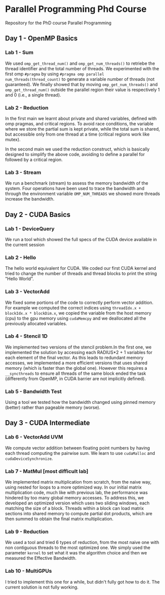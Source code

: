 # Parallel Programming Phd Course
Repository for the PhD course Parallel Programming


## Day 1 - OpenMP Basics

### Lab 1 - Sum

We used `omp_get_thread_num()` and `omp_get_num_threads()` to retriebe the thread identifier and the total number of threads. We experimented with the first omp `#pragma` by using `#pragma omp parallel num_threads(thread_count)` to generate a variable number of threads (not guaranteed). We finally showed that by moving `omp_get_num_threads()` and `omp_get_thread_num()` outside the parallel region their value is respectively 1 and 0 (i.e., a single thread).


### Lab 2 - Reduction

In the first main we learnt about private and shared variables, defined with omp pragmas, and critical regions. To avoid race conditions, the variable where we store the partial sum is kept private, while the total sum is shared, but accessible only from one thread at a time (critical regions work like mutex).

In the second main we used the reduction construct, which is basically designed to simplify the above code, avoiding to define a parallel for followed by a critical region.


### Lab 3 - Stream

We run a benchmark (stream) to assess the memory bandwidth of the system. Four operations have been used to trace the bandwidth and through the environment variable `OMP_NUM_THREADS` we showed more threads increase the bandwidth.


## Day 2 - CUDA Basics

### Lab 1 - DeviceQuery

We run a tool which showed the full specs of the CUDA device available in the current session


### Lab 2 - Hello

The hello world equivalent for CUDA. We coded our first CUDA kernel and tried to change the number of threads and thread blocks to print the string "Hello World".


### Lab 3 - VectorAdd

We fixed some portions of the code to correctly perform vector addition.
For example we computed the correct indices using `threadIdx.x + blockIdx.x * blockDim.x`, we copied the variable from the host memory (cpu) to the gpu memory using `cudaMemcpy` and we deallocated all the previously allocated variables.


### Lab 4 - Stencil 1D

We implemented two versions of the stencil problem.In the first one, we implemented the solution by accessing each RADIUS*2 + 1 variables for each element of the final vector. As this leads to redundant memory accesses, we implemented a more efficient versions that uses shared memory (which is faster than the global one). However this requires a `__syncthreads` to ensure all threads of the same block ended the task (differently from OpenMP, in CUDA barrier are not implicitly defined).


### Lab 5 - Bandwidth Test 

Using a tool we tested how the bandwidth changed using pinned memory (better) rather than pageable memory (worse).


## Day 3 - CUDA Intermediate

### Lab 6 - VectorAdd UVM

We compute vector addition between floating point numbers by having each thread computing the pairwise sum. We learn to use `cudaMalloc` and `cudaDeviceSynchronize`.

### Lab 7 - MatMul [most difficult lab]

We implemented matrix multiplication from scratch, from the naive way, using nested for loops to a more optimized way. In our initial matrix multiplication code, much like with previous lab, the performance was hindered by too many global memory accesses. To address this, we developed an optimized version which uses two sliding windows, each matching the size of a block. Threads within a block can load matrix sections into shared memory to compute partial dot products, which are then summed to obtain the final matrix multiplication.

### Lab 9 - Reduction

We used a tool and tried 6 types of reduction, from the most naive one with non contiguous threads to the most optimized one. We simply used the parameter `kernel` to set what it was the algorithm choice and then we measured the Effective Bandwidth.

### Lab 10 - MultiGPUs

I tried to implement this one for a while, but didn't fully got how to do it. The current solution is not fully working.







